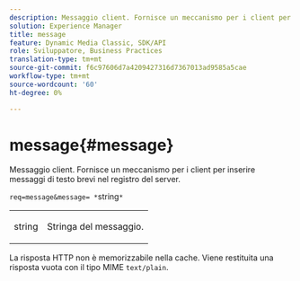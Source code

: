 ```yaml
---
description: Messaggio client. Fornisce un meccanismo per i client per inserire messaggi di testo brevi nel registro del server.
solution: Experience Manager
title: message
feature: Dynamic Media Classic, SDK/API
role: Sviluppatore, Business Practices
translation-type: tm+mt
source-git-commit: f6c97606d7a4209427316d7367013ad9585a5cae
workflow-type: tm+mt
source-wordcount: '60'
ht-degree: 0%

---
```



# message{#message}

Messaggio client. Fornisce un meccanismo per i client per inserire messaggi di testo brevi nel registro del server.

`req=message&message= *`string`*`

<table id="simpletable_9AF29AA336C4447BBC2FD4A7D43ED91B"> 
 <tr class="strow"> 
  <td class="stentry"> <p><span class="varname"> string</span> </p> </td> 
  <td class="stentry"> <p>Stringa del messaggio. </p></td> 
 </tr> 
</table>

La risposta HTTP non è memorizzabile nella cache. Viene restituita una risposta vuota con il tipo MIME `text/plain`.
